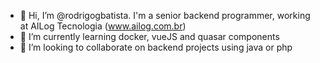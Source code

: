 - 👋 Hi, I’m @rodrigogbatista. I'm a senior backend programmer, working at AILog Tecnologia (www.ailog.com.br)
- 🌱 I’m currently learning docker, vueJS and quasar components
- 💞️ I’m looking to collaborate on backend projects using java or php


<!---
rodrigogbatista/rodrigogbatista is a ✨ special ✨ repository because its `README.md` (this file) appears on your GitHub profile.
You can click the Preview link to take a look at your changes.
--->
